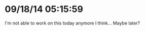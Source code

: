 09/18/14 05:15:59
==================================================
I'm not able to work on this today anymore I think... Maybe later?

